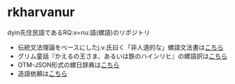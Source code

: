 # rkharvanur
dyin先住民語であるRQ:v=nu:語(螺語)のリポジトリ

- 伝統文法理論をベースにしたj.v.氏曰く「非人道的な」螺語文法書は[こちら](https://github.com/SkurlavenijaMavija/rkharvanur/blob/master/grammar.md)
- グリム童話『かえるの王さま、あるいは鉄のハインリヒ』の螺語訳は[こちら](https://github.com/SkurlavenijaMavija/rkharvanur/blob/master/KHM001.md)
- OTM-JSON形式の螺日辞典は[こちら](https://github.com/SkurlavenijaMavija/rkharvanur/blob/master/%E8%9E%BA%E6%97%A5%E8%BE%9E%E5%85%B8.json)
- 造語依頼は[こちら](https://forms.gle/ptJ82WF6SoybmFK97)
